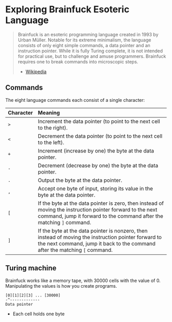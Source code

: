 # Exploring Brainfuck Esoteric Language

> Brainfuck is an esoteric programming language created in 1993 by Urban Müller.
> Notable for its extreme minimalism, the language consists of only eight simple commands, a data pointer and an instruction pointer. While it is fully Turing complete, it is not intended for practical use, but to challenge and amuse programmers. Brainfuck requires one to break commands into microscopic steps. 
> - [Wikipedia](https://en.wikipedia.org/wiki/Brainfuck)
 
## Commands

The eight language commands each consist of a single character:

 | Character | Meaning |
 | :-------- | :------ |
 | `>` | Increment the data pointer (to point to the next cell to the right). |
 | `<` | Decrement the data pointer (to point to the next cell to the left).  |
 | `+` | Increment (increase by one) the byte at the data pointer. | 
 | `-` | Decrement (decrease by one) the byte at the data pointer. |
 | `.` | Output the byte at the data pointer. | 
 | `,` | Accept one byte of input, storing its value in the byte at the data pointer. |
 | `[` | If the byte at the data pointer is zero, then instead of moving the instruction pointer forward to the next command, jump it forward to the command after the matching `]` command. | 
 | `]` | If the byte at the data pointer is nonzero, then instead of moving the instruction pointer forward to the next command, jump it back to the command after the matching `[` command. | 

## Turing machine
Brainfuck works like a memory tape, with 30000 cells with the value of 0. Manipulating the values is how you create programs.

	[0][1][2][3] ... [30000]
	-^-------------
	Data pointer

 - Each cell holds one byte 
